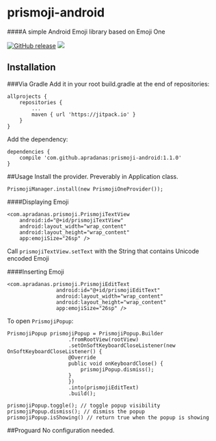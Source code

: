 # prismoji-android
####A simple Android Emoji library based on Emoji One 

[![GitHub release](https://img.shields.io/github/release/apradanas/prismoji-android.svg)]()
[![](https://jitpack.io/v/apradanas/prismoji-android.svg)](https://jitpack.io/#apradanas/prismoji-android)

## Installation
###Via Gradle
Add it in your root build.gradle at the end of repositories:

```
allprojects {
	repositories {
		...
		maven { url 'https://jitpack.io' }
	}
}
```
Add the dependency:

```
dependencies {
	compile 'com.github.apradanas:prismoji-android:1.1.0'
}

```

##Usage
Install the provider. Preverably in Application class.

```
PrismojiManager.install(new PrismojiOneProvider());
```

####Displaying Emoji

```
<com.apradanas.prismoji.PrismojiTextView
	android:id="@+id/prismojiTextView"
	android:layout_width="wrap_content"
	android:layout_height="wrap_content"
	app:emojiSize="26sp" />
```
Call `prismojiTextView.setText` with the String that contains Unicode encoded Emoji

####Inserting Emoji

```
<com.apradanas.prismoji.PrismojiEditText
                android:id="@+id/prismojiEditText"
                android:layout_width="wrap_content"
                android:layout_height="wrap_content"
                app:emojiSize="26sp" />
```
To open `PrismojiPopup`:

```
PrismojiPopup prismojiPopup = PrismojiPopup.Builder
					.fromRootView(rootView)
                	.setOnSoftKeyboardCloseListener(new OnSoftKeyboardCloseListener() {
                    @Override
                    public void onKeyboardClose() {
                        prismojiPopup.dismiss();
                    }
                	})
                	.into(prismojiEditText)
                	.build();
                	
prismojiPopup.toggle(); // toggle popup visibility
prismojiPopup.dismiss(); // dismiss the popup
prismojiPopup.isShowing() // return true when the popup is showing
```

##Proguard
No configuration needed.